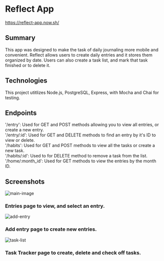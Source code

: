 # Reflect App
https://reflect-app.now.sh/

## Summary
This app was designed to make the task of daily journaling more mobile and convenient. Reflect allows users to create daily 
entries and it stores them organized by date. Users can also create a task list, and mark that task finished or to delete it.

## Technologies 
This project utitlizes Node.js, PostgreSQL, Express, with Mocha and Chai for testing.

## Endpoints
'/entry': Used for GET and POST methods allowing you to view all entries, or create a new entry. <br/>
'/entry/:id': Used for GET and DELETE methods to find an entry by it's ID to view or delete. <br/>
'/habits': Used for GET and POST methods to view all the tasks or create a new task. <br/>
'/habits/:id': Used to for DELETE method to remove a task from the list. <br/>
'/home/:month_id': Used for GET methods to view the entries by the month ID. <br/>

## Screenshots

![main-image](https://user-images.githubusercontent.com/54726437/80525357-9d885c00-8980-11ea-9cdd-f206bf6612c2.png)
### Entries page to view, and select an entry.
![add-entry](https://user-images.githubusercontent.com/54726437/80525470-d0325480-8980-11ea-82de-1fd041909f12.png)
### Add entry page to create new entries.
![task-list](https://user-images.githubusercontent.com/54726437/80525532-ea6c3280-8980-11ea-8f31-f13cf72825e3.png)
### Task Tracker page to create, delete and check off tasks.
